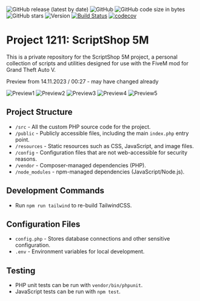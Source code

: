 ![GitHub release (latest by date)](https://img.shields.io/github/v/release/push42/scriptshop_5m)
![GitHub](https://img.shields.io/github/license/push42/scriptshop_5m)
![GitHub code size in bytes](https://img.shields.io/github/languages/code-size/push42/scriptshop_5m)
![GitHub stars](https://img.shields.io/github/stars/push42/scriptshop_5m?style=social)
![Version](https://img.shields.io/badge/version-1.0.0-blue.svg)
[![Build Status](https://travis-ci.org/push42/scriptshop_5m.svg?branch=master)](https://travis-ci.org/push42/scriptshop_5m)
[![codecov](https://codecov.io/gh/push42/scriptshop_5m/branch/master/graph/badge.svg)](https://codecov.io/gh/push42/scriptshop_5m)

# Project 1211: ScriptShop 5M

This is a private repository for the ScriptShop 5M project, a personal collection of scripts and utilities designed for use with the FiveM mod for Grand Theft Auto V.

Preview from 14.11.2023 / 00:27 - may have changed already

![Preview1](https://i.ibb.co/JztVS7M/1.png)
![Preview2](https://i.ibb.co/GWK0c2R/2.png)
![Preview3](https://i.ibb.co/PG8MtXY/3.png)
![Preview4](https://i.ibb.co/zmJ9xkb/4.png)
![Preview5](https://i.ibb.co/mRLhBtw/5.png)



## Project Structure

- `/src` - All the custom PHP source code for the project.
- `/public` - Publicly accessible files, including the main `index.php` entry point.
- `/resources` - Static resources such as CSS, JavaScript, and image files.
- `/config` - Configuration files that are not web-accessible for security reasons.
- `/vendor` - Composer-managed dependencies (PHP).
- `/node_modules` - npm-managed dependencies (JavaScript/Node.js).

## Development Commands

- Run `npm run tailwind` to re-build TailwindCSS.

## Configuration Files

- `config.php` - Stores database connections and other sensitive configuration.
- `.env` - Environment variables for local development.


## Testing

- PHP unit tests can be run with `vendor/bin/phpunit`.
- JavaScript tests can be run with `npm test`.

